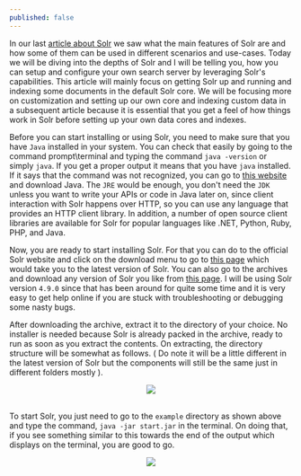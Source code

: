 ```yaml
---
published: false
---
```





In our last [article about Solr](http://dipanjans.github.io/exploring-solr/) we saw what the main features of Solr are and how some of them can be used in different scenarios and use-cases. Today we will be diving into the depths of Solr and I will be telling you, how you can setup and configure your own search server by leveraging Solr's capabilities. This article will mainly focus on getting Solr up and running and indexing some documents in the default Solr core. We will be focusing more on customization and setting up our own core and indexing custom data in a subsequent article because it is essential that you get a feel of how things work in Solr before setting up your own data cores and indexes.

Before you can start installing or using Solr, you need to make sure that you have `Java` installed in your system. You can check that easily by going to the command prompt\terminal and typing the command `java -version` or simply `java`. If you get a proper output it means that you have `java` installed. If it says that the command was not recognized, you can go to [this website](http://www.oracle.com/technetwork/java/javase/downloads/index.html) and download Java. The `JRE` would be enough, you don't need the `JDK` unless you want to write your APIs or code in Java later on, since client interaction with Solr happens over HTTP, so you can use any language that provides an HTTP client library. In addition, a number of open source client libraries are available for Solr for popular languages like .NET, Python, Ruby, PHP, and Java.

Now, you are ready to start installing Solr. For that you can do to the official Solr website and click on the download menu to go to [this page](http://lucene.apache.org/solr/mirrors-solr-latest-redir.html) which would take you to the latest version of Solr. You can also go to the archives and download any version of Solr you like from [this page](http://archive.apache.org/dist/lucene/solr/). I will be using Solr version `4.9.0` since that has been around for quite some time and it is very easy to get help online if you are stuck with troubleshooting or debugging some nasty bugs.

After downloading the archive, extract it to the directory of your choice. No installer is needed because Solr is already packed in the archive, ready to run as soon as you extract the contents. On extracting, the directory structure will be somewhat as follows. ( Do note it will be a little different in the latest version of Solr but the components will still be the same just in different folders mostly ).

<div style="text-align: center;">
<img src="http://i.imgur.com/NtbjVar.png"/>
</div>
<br>

To start Solr, you just need to go to the `example` directory as shown above and type the command, `java -jar start.jar` in the terminal. On doing that, if you see something similar to this towards the end of the output which displays on the terminal, you are good to go.

<div style="text-align: center;">
<img src="http://i.imgur.com/DwmXWid.png"/>
</div>
<br>

